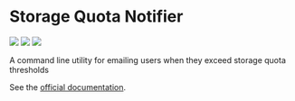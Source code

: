 # Storage Quota Notifier

[![](https://app.codacy.com/project/badge/Grade/583c607400c2429ebbc1554d777d26b4)](https://app.codacy.com/gh/pitt-crc/quota_notifier/dashboard)
[![](https://app.codacy.com/project/badge/Coverage/583c607400c2429ebbc1554d777d26b4)](https://app.codacy.com/gh/pitt-crc/quota_notifier/dashboard)
[![](https://github.com/pitt-crc/quota_notifier/actions/workflows/PackageTest.yml/badge.svg)](https://github.com/pitt-crc/quota_notifier/actions/workflows/PackageTest.yml)

A command line utility for emailing users when they exceed storage quota thresholds

See the [official documentation](https://crc-pages.pitt.edu/quota_notifier/).

